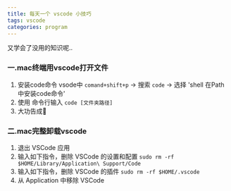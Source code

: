 ```yaml
---
title: 每天一个 vscode 小技巧
tags: vscode
categories: program
---
```


又学会了没用的知识呢..
<!-- more -->
### 一.mac终端用vscode打开文件

1. 安装code命令
vsode中 `comand+shift+p` -> 搜索 `code` -> 选择 'shell 在Path中安装code命令'
2. 使用
命令行输入 `code [文件夹路径]`
3. 大功告成🎉

### 二.mac完整卸载vscode

1. 退出 VSCode 应用
2. 输入如下指令，删除 VSCode 的设置和配置
```sudo rm -rf $HOME/Library/Application\ Support/Code```
3. 输入如下指令，删除 VSCode 的插件
```sudo rm -rf $HOME/.vscode```
4. 从 Application 中移除 VSCode
